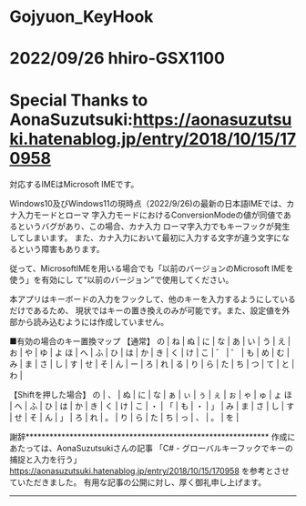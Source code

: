 # Gojyuon_KeyHook
# 2022/09/26 hhiro-GSX1100
# Special Thanks to AonaSuzutsuki:https://aonasuzutsuki.hatenablog.jp/entry/2018/10/15/170958

対応するIMEはMicrosoft IMEです。

Windows10及びWindows11の現時点（2022/9/26)の最新の日本語IMEでは、カナ入力モードとローマ
字入力モードにおけるConversionModeの値が同値であるというバグがあり、この場合、カナ入力
ローマ字入力でもキーフックが発生してしまいます。
また、カナ入力において最初に入力する文字が違う文字になるという障害もあります。

従って、MicrosoftIMEを用いる場合でも「以前のバージョンのMicrosoft IMEを使う」を有効にし
て“以前のバージョン”で使用してください。

本アプリはキーボードの入力をフックして、他のキーを入力するようにしているだけであるため、
現状ではキーの置き換えのみが可能です。また、設定値を外部から読み込むようには作成していません。

■有効の場合のキー置換マップ
【通常】
の | ね | ぬ | に | な | あ | い | う | え | お | や | ゆ | よ
ほ | へ | ふ | ひ | は | か | き | く | け | こ | ゛ | ゜ | 
も | め | む | み | ま | さ | し | す | せ | そ | ん | ー | 
ろ | れ | る | り | ら | た | ち | つ | て | と | わ | 

【Shiftを押した場合】
の | 、 | ぬ | に | な | ぁ | ぃ | ぅ | ぇ | ぉ | ゃ | ゅ | ょ
ほ | へ | ふ | ひ | は | か | き | く | け | こ | ・ | 「 | 
も | ・ | 」 | み | ま | さ | し | す | せ | そ | ん | 」 | 
ろ | れ | 。 | り | ら | た | ち | っ | 、 | 。 | を |

謝辞*************************************************************
作成にあたっては、AonaSuzutsukiさんの記事
「C# - グローバルキーフックでキーの捕捉と入力を行う」
https://aonasuzutsuki.hatenablog.jp/entry/2018/10/15/170958
を参考とさせていただきました。
有用な記事の公開に対し、厚く御礼申し上げます。
*****************************************************************
